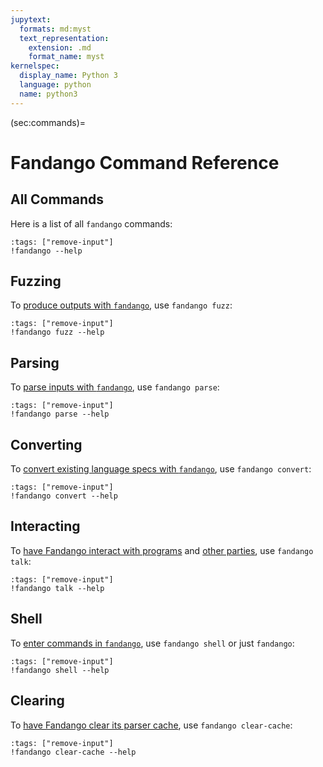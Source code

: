 ```yaml
---
jupytext:
  formats: md:myst
  text_representation:
    extension: .md
    format_name: myst
kernelspec:
  display_name: Python 3
  language: python
  name: python3
---
```


(sec:commands)=
# Fandango Command Reference

## All Commands

Here is a list of all `fandango` commands:

```{code-cell}
:tags: ["remove-input"]
!fandango --help
```


## Fuzzing

To [produce outputs with `fandango`](sec:fuzzing), use `fandango fuzz`:

```{code-cell}
:tags: ["remove-input"]
!fandango fuzz --help
```

## Parsing

To [parse inputs with `fandango`](sec:parsing), use `fandango parse`:

```{code-cell}
:tags: ["remove-input"]
!fandango parse --help
```


## Converting

To [convert existing language specs with `fandango`](sec:converters), use `fandango convert`:

```{code-cell}
:tags: ["remove-input"]
!fandango convert --help
```


## Interacting

To [have Fandango interact with programs](sec:outputs) and [other parties](sec:protocols), use `fandango talk`:

```{code-cell}
:tags: ["remove-input"]
!fandango talk --help
```


## Shell

To [enter commands in `fandango`](sec:shell), use `fandango shell` or just `fandango`:

```{code-cell}
:tags: ["remove-input"]
!fandango shell --help
```


## Clearing

To [have Fandango clear its parser cache](sec:outputs), use `fandango clear-cache`:

```{code-cell}
:tags: ["remove-input"]
!fandango clear-cache --help
```
